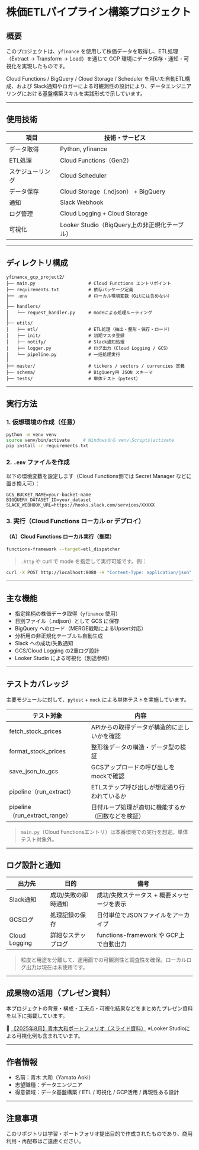 # 株価ETLパイプライン構築プロジェクト

## 概要

このプロジェクトは、`yfinance` を使用して株価データを取得し、ETL処理（Extract → Transform → Load）を通じて GCP 環境にデータ保存・通知・可視化を実現したものです。

Cloud Functions / BigQuery / Cloud Storage / Scheduler を用いた自動ETL構成、および Slack通知やロガーによる可観測性の設計により、データエンジニアリングにおける基盤構築スキルを実践形式で示しています。

---

## 使用技術

| 項目               | 技術・サービス                          |
|--------------------|-------------------------------------------|
| データ取得         | Python, yfinance                          |
| ETL処理            | Cloud Functions（Gen2）                   |
| スケジューリング   | Cloud Scheduler                           |
| データ保存         | Cloud Storage（.ndjson） + BigQuery       |
| 通知               | Slack Webhook                             |
| ログ管理           | Cloud Logging + Cloud Storage             |
| 可視化             | Looker Studio（BigQuery上の非正規化テーブル） |

---

## ディレクトリ構成

```
yfinance_gcp_project2/
├── main.py                    # Cloud Functions エントリポイント
├── requirements.txt           # 依存パッケージ定義
├── .env                       # ローカル環境変数（Gitには含めない）
│
├── handlers/
│   └── request_handler.py     # modeによる処理ルーティング
│
├── utils/
│   ├── etl/                   # ETL処理（抽出・整形・保存・ロード）
│   ├── init/                  # 初期マスタ登録
│   ├── notify/                # Slack通知処理
│   ├── logger.py              # ログ出力（Cloud Logging / GCS）
│   └── pipeline.py            # 一括処理実行
│
├── master/                    # tickers / sectors / currencies 定義
├── schema/                    # BigQuery用 JSON スキーマ
├── tests/                     # 単体テスト（pytest）
```

---

## 実行方法

### 1. 仮想環境の作成（任意）

```bash
python -m venv venv
source venv/bin/activate     # Windowsなら venv\Scripts\activate
pip install -r requirements.txt
```

### 2. `.env` ファイルを作成

以下の環境変数を設定します（Cloud Functions側では Secret Manager などに置き換え可）：

```
GCS_BUCKET_NAME=your-bucket-name
BIGQUERY_DATASET_ID=your_dataset
SLACK_WEBHOOK_URL=https://hooks.slack.com/services/XXXXX
```

### 3. 実行（Cloud Functions ローカル or デプロイ）

#### （A）Cloud Functions ローカル実行（推奨）

```bash
functions-framework --target=etl_dispatcher
```

> `.http` や curl で mode を指定して実行可能です。例：

```bash
curl -X POST http://localhost:8080 -H "Content-Type: application/json" -d '{"mode": "etl"}'
```

---

## 主な機能

- 指定銘柄の株価データ取得（`yfinance` 使用）
- 日別ファイル（.ndjson）として GCS に保存
- BigQuery へのロード（MERGE戦略によるUpsert対応）
- 分析用の非正規化テーブルも自動生成
- Slack への成功/失敗通知
- GCS/Cloud Logging の2重ログ設計
- Looker Studio による可視化（別途参照）

---

## テストカバレッジ

主要モジュールに対して、`pytest` + `mock` による単体テストを実施しています。

| テスト対象                    | 内容                                                |
|------------------------------|-----------------------------------------------------|
| fetch_stock_prices           | APIからの取得データが構造的に正しいかを確認         |
| format_stock_prices          | 整形後データの構造・データ型の検証                  |
| save_json_to_gcs             | GCSアップロードの呼び出しをmockで確認              |
| pipeline（run_extract）      | ETLステップ呼び出しが想定通り行われているか         |
| pipeline（run_extract_range）| 日付ループ処理が適切に機能するか（回数などを検証） |

> `main.py`（Cloud Functionsエントリ）は本番環境での実行を想定。単体テスト対象外。

---

## ログ設計と通知

| 出力先         | 目的              | 備考                                     |
|----------------|-------------------|------------------------------------------|
| Slack通知       | 成功/失敗の即時通知 | 成功/失敗ステータス + 概要メッセージを表示 |
| GCSログ         | 処理記録の保存     | 日付単位でJSONファイルをアーカイブ         |
| Cloud Logging   | 詳細なステップログ | functions-framework や GCP上で自動出力     |

> 粒度と用途を分離して、運用面での可観測性と調査性を確保。ローカルログ出力は現在は未使用です。

---

## 成果物の活用（プレゼン資料）

本プロジェクトの背景・構成・工夫点・可視化結果などをまとめたプレゼン資料を以下に掲載しています。

🔗 [【2025年8月】青木大和ポートフォリオ（スライド資料）](https://bit.ly/3UbUZpL)
※Looker Studioによる可視化例も含まれています。

---

## 作者情報

- 名前：青木 大和（Yamato Aoki）
- 志望職種：データエンジニア
- 得意領域：データ基盤構築 / ETL / 可視化 / GCP活用 / 再現性ある設計
---

## 注意事項

このリポジトリは学習・ポートフォリオ提出目的で作成されたものであり、商用利用・再配布はご遠慮ください。
